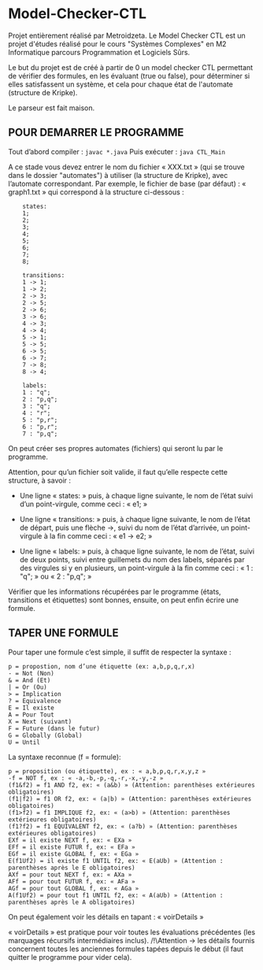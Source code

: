 # Model-Checker-CTL
Projet entièrement réalisé par Metroidzeta.
Le Model Checker CTL est un projet d'études réalisé pour le cours "Systèmes Complexes" en M2 Informatique parcours Programmation et Logiciels Sûrs.

Le but du projet est de créé à partir de 0 un model checker CTL permettant 
de vérifier des formules, en les évaluant (true ou false), pour déterminer si elles 
satisfassent un système, et cela pour chaque état de l'automate (structure de Kripke).

Le parseur est fait maison.

## POUR DEMARRER LE PROGRAMME

Tout d’abord compiler : ```javac *.java```
Puis exécuter : ```java CTL_Main```

A ce stade vous devez entrer le nom du fichier « XXX.txt » (qui se trouve dans le dossier "automates") à utiliser 
(la structure de Kripke), avec l’automate correspondant. Par exemple, 
le fichier de base (par défaut) : « graph1.txt » qui correspond à la structure ci-dessous :
```
	states:
	1;
	2;
	3;
	4;
	5;
	6;
	7;
	8;

	transitions:
	1 -> 1;
	1 -> 2;
	2 -> 3;
	2 -> 5;
	2 -> 6;
	3 -> 6;
	4 -> 3;
	4 -> 4;
	5 -> 1;
	5 -> 5;
	6 -> 5;
	6 -> 7;
	7 -> 8;
	8 -> 4;

	labels:
	1 : "q";
	2 : "p,q";
	3 : "q";
	4 : "r";
	5 : "p,r";
	6 : "p,r";
	7 : "p,q";
```
On peut créer ses propres automates (fichiers) qui seront lu par 
le programme.

Attention, pour qu’un fichier soit valide, il faut qu’elle respecte cette 
structure, à savoir :

- Une ligne « states: » puis, à chaque ligne suivante, le nom de 
l’état suivi d’un point-virgule, comme ceci : « e1; »

- Une ligne « transitions: » puis, à chaque ligne suivante, le nom 
de l’état de départ, puis une flèche ->, suivi du nom de l’état 
d’arrivée, un point-virgule à la fin comme ceci : « e1 -> e2; »

- Une ligne « labels: » puis, à chaque ligne suivante, le nom de l’état, 
suivi de deux points, suivi entre guillemets du nom des labels, séparés par des 
virgules si y en plusieurs, un point-virgule à la fin comme ceci : 
« 1 : "q"; » ou « 2 : "p,q"; »

Vérifier que les informations récupérées par le programme (états, 
transitions et étiquettes) sont bonnes, ensuite, on peut enfin écrire 
une formule.

## TAPER UNE FORMULE
Pour taper une formule c’est simple, il suffit de respecter la syntaxe :
```
p = propostion, nom d’une étiquette (ex: a,b,p,q,r,x)
- = Not (Non)
& = And (Et)
| = Or (Ou)
> = Implication
? = Equivalence
E = Il existe
A = Pour Tout
X = Next (suivant)
F = Future (dans le futur)
G = Globally (Global)
U = Until
```

La syntaxe reconnue (f = formule):

```
p = proposition (ou étiquette), ex : « a,b,p,q,r,x,y,z »
-f = NOT f, ex : « -a,-b,-p,-q,-r,-x,-y,-z »
(f1&f2) = f1 AND f2, ex: « (a&b) » (Attention: parenthèses extérieures obligatoires)
(f1|f2) = f1 OR f2, ex: « (a|b) » (Attention: parenthèses extérieures obligatoires)
(f1>f2) = f1 IMPLIQUE f2, ex: « (a>b) » (Attention: parenthèses extérieures obligatoires)
(f1?f2) = f1 EQUIVALENT f2, ex: « (a?b) » (Attention: parenthèses extérieures obligatoires)
EXf = il existe NEXT f, ex: « EXa »
EFf = il existe FUTUR f, ex: « EFa »
EGf = il existe GLOBAL f, ex: « EGa »
E(f1Uf2) = il existe f1 UNTIL f2, ex: « E(aUb) » (Attention : parenthèses après le E obligatoires)
AXf = pour tout NEXT f, ex: « AXa »
AFf = pour tout FUTUR f, ex: « AFa »
AGf = pour tout GLOBAL f, ex: « AGa »
A(f1Uf2) = pour tout f1 UNTIL f2, ex: « A(aUb) » (Attention : parenthèses après le A obligatoires)
```

On peut également voir les détails en tapant : « voirDetails »

« voirDetails » est pratique pour voir toutes les évaluations précédentes (les marquages récursifs intermédiaires inclus). 
/!\Attention -> les détails fournis concernent toutes les anciennes formules tapées depuis le début (il faut quitter le programme pour vider cela).